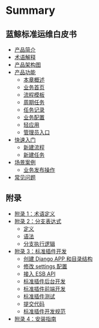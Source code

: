 # Summary

## 蓝鲸标准运维白皮书
* [产品简介](产品简介/README.md)
* [术语解释](术语解释/glossary.md)
* [产品架构图](产品架构图/framework.md)
* [产品功能]()
    * [本章概述](产品功能/function.md)
    * [业务首页](产品功能/page.md)
    * [流程模板](产品功能/flow.md)
    * [周期任务](产品功能/PeriodicTasks.md)
    * [任务记录](产品功能/record.md)
    * [业务配置](产品功能/deploy.md)
    * [轻应用](产品功能/use.md)
    * [管理员入口](产品功能/AdministratorPortal.md)
* [快速入门]()
    * [新建流程](快速入门/Guide1.md)
    * [新建任务](快速入门/Guide2.md)
* [场景案例]()
    * [业务发布操作](场景案例/case.md)
* [常见问题](常见问题/FAQ.md)
## 附录
* [附录 1：术语定义](附录/term.md)
* [附录 2：分支表达式]()
    * [定义](附录/define.md)
    * [语法](附录/grammar.md)
    * [分支执行逻辑](附录/logic.md)
* [附录 3：标准插件开发]()
    * [创建 Django APP 和目录结构](附录/Django.md)
    * [修改 settings 配置](附录/settings.md)
    * [接入 ESB API](附录/ESB.md)
    * [标准插件后台开发](附录/atomic.md)
    * [标准插件前端开发](附录/front.md)
    * [标准插件测试](附录/test.md)
    * [提交代码](附录/submit.md)
    * [标准插件开发规范](附录/specification.md)
* [附录 4：安装指南](附录/term4.md)


